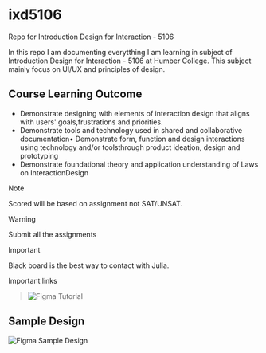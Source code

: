 # ixd5106
Repo for Introduction Design for Interaction - 5106


In this repo I am documenting everytthing I am learning in subject of Introduction Design for Interaction - 5106 at Humber College. This subject mainly focus on UI/UX and principles of design.

## Course Learning Outcome

- Demonstrate designing with elements of interaction design that aligns with users' goals,frustrations and priorities.
- Demonstrate tools and technology used in shared and collaborative documentation• Demonstrate form, function and design interactions using technology and/or toolsthrough    product ideation, design and prototyping
- Demonstrate foundational theory and application understanding of Laws on InteractionDesign
> [!Note]
Scored will be based on assignment not SAT/UNSAT.

> [!Warning]
Submit all the assignments

> [!Important]
Black board is the best way to contact with Julia.

Important links
> ![Figma Tutorial](https://help.figma.com/hc/en-us/sections/4405269443991-Figma-for-Beginners-tutorial-4-parts-)

## Sample Design
![Figma Sample Design](https://ibb.co/R3RTXyh)
